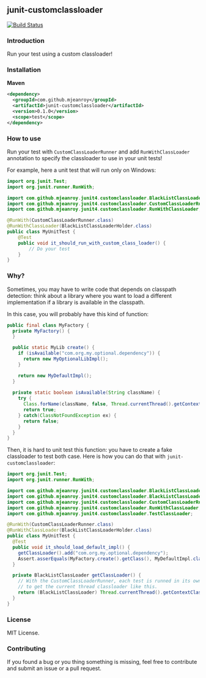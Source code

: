 ## junit-customclassloader

[![Build Status](https://travis-ci.org/mjeanroy/junit-customclassloader.svg?branch=master)](https://travis-ci.org/mjeanroy/junit-customclassloader)

### Introduction

Run your test using a custom classloader!

### Installation

**Maven**

```xml
<dependency>
  <groupId>com.github.mjeanroy</groupId>
  <artifactId>junit-customclassloader</artifactId>
  <version>0.1.0</version>
  <scope>test</scope>
</dependency>
```

### How to use

Run your test with `CustomClassLoaderRunner` and add `RunWithClassLoader` annotation to specify the classloader
to use in your unit tests!

For example, here a unit test that will run only on Windows:

```java
import org.junit.Test;
import org.junit.runner.RunWith;

import com.github.mjeanroy.junit4.customclassloader.BlackListClassLoaderHolder;
import com.github.mjeanroy.junit4.customclassloader.CustomClassLoaderRunner;
import com.github.mjeanroy.junit4.customclassloader.RunWithClassLoader;

@RunWith(CustomClassLoaderRunner.class)
@RunWithClassLoader(BlackListClassLoaderHolder.class)
public class MyUnitTest {
    @Test
    public void it_should_run_with_custom_class_loader() {
        // Do your test
    }
}
```

### Why?

Sometimes, you may have to write code that depends on classpath detection: think about a library where
you want to load a different implementation if a library is available in the classpath.

In this case, you will probably have this kind of function:

```java
public final class MyFactory {
  private MyFactory() {
  }

  public static MyLib create() {
    if (isAvailable("com.org.my.optional.dependency")) {
      return new MyOptionalLibImpl();
    }

    return new MyDefaultImpl();
  }
  
  private static boolean isAvailable(String className) {
    try {
      Class.forName(className, false, Thread.currentThread().getContextClassLoader());
      return true;
    } catch(ClassNotFoundException ex) {
      return false;
    }
  }
}
```

Then, it is hard to unit test this function: you have to create a fake classloader to test both case.
Here is how you can do that with `junit-customclassloader`:

```java
import org.junit.Test;
import org.junit.runner.RunWith;

import com.github.mjeanroy.junit4.customclassloader.BlackListClassLoader;
import com.github.mjeanroy.junit4.customclassloader.BlackListClassLoaderHolder;
import com.github.mjeanroy.junit4.customclassloader.CustomClassLoaderRunner;
import com.github.mjeanroy.junit4.customclassloader.RunWithClassLoader;
import com.github.mjeanroy.junit4.customclassloader.TestClassLoader;

@RunWith(CustomClassLoaderRunner.class)
@RunWithClassLoader(BlackListClassLoaderHolder.class)
public class MyUnitTest {
  @Test
  public void it_should_load_default_impl() {
    getClassLoader().add("com.org.my.optional.dependency");
    Assert.asserEquals(MyFactory.create().getClass(), MyDefaultImpl.class);
  }

  private BlackListClassLoader getClassLoader() {
    // With the CustomClassLoaderRunner, each test is runned in its own thread, so it is safe
    // to get the current thread classloader like this.
    return (BlackListClassLoader) Thread.currentThread().getContextClassLoader();
  }
}
```

### License

MIT License.

### Contributing

If you found a bug or you thing something is missing, feel free to contribute and submit an issue or a pull request.
